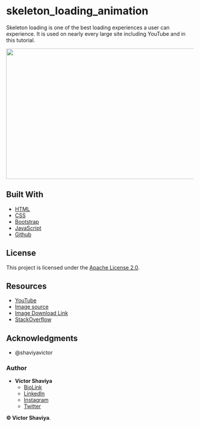 # skeleton_loading_animation
Skeleton loading is one of the best loading experiences a user can experience. It is used on nearly every large site including YouTube and in this tutorial.
          
<img src="#" width="600" height="350" alt="">             

## Built With

* [HTML](https://developer.mozilla.org/en-US/docs/Web/HTML)        
* [CSS](https://developer.mozilla.org/en-US/docs/Web/css)             
* [Bootstrap](https://getbootstrap.com/docs/5.2/getting-started/introduction/)         
* [JavaScript](https://developer.mozilla.org/en-US/docs/Web/JavaScript)              
* [Github](https://github.com/ShaviyaVictor/shaviya)

## License

This project is licensed under the [Apache License 2.0](https://github.com/ShaviyaVictor/skeleton_loading_animation/blob/main/LICENSE).           

## Resources
- [YouTube](https://www.youtube.com/watch?v=ZVug65gW-fc)          
- [Image source](#)          
- [Image Download Link](#)          
- [StackOverflow](#)          


## Acknowledgments

* @shaviyavictor

### Author

* **Victor Shaviya**        
  - [BioLink](https://bio.link/shaviya)       
  - [LinkedIn](https://www.linkedin.com/in/ShaviyaVictor/)          
  - [Instagram](https://www.instagram.com/shaviyavictor/)        
  - [Twitter](https://twitter.com/ShaviyaVictor)        
  
  
**© Victor Shaviya**.
